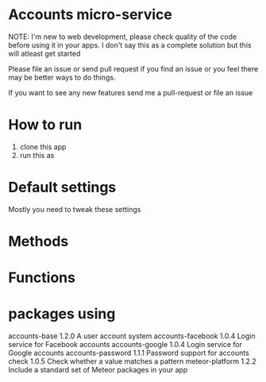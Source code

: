 Accounts micro-service
===========================

NOTE: I'm new to web development, please check quality of the code before using it in your apps. I don't say this as a complete solution but this will atleast get started

Please file an issue or send pull request if you find an issue or you feel there may be better ways to do things.

If you want to see any new features send me a pull-request or file an issue

How to run
===================

1) clone this app
2) run this as 

Default settings
===================
Mostly you need to tweak these settings


Methods
=================

Functions
=================

packages using
================
accounts-base      1.2.0  A user account system
accounts-facebook  1.0.4  Login service for Facebook accounts
accounts-google    1.0.4  Login service for Google accounts
accounts-password  1.1.1  Password support for accounts
check              1.0.5  Check whether a value matches a pattern
meteor-platform    1.2.2  Include a standard set of Meteor packages in your app